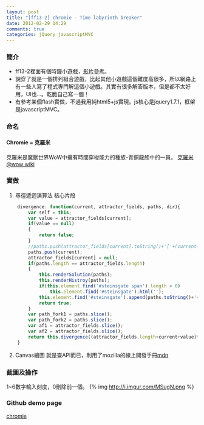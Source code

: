 ```yaml
---
layout: post
title: "[ff13-2] chromie - Time labyrinth breaker"
date: 2012-02-29 14:29
comments: true
categories: jQuery javascriptMVC
---
```


### 簡介 ###
* ff13-2裡面有個時鐘小遊戲，[影片參考](http://www.youtube.com/watch?v=ngJyJDLkRh0&feature=related)。
* 說穿了就是一個排列組合遊戲，比起其他小遊戲這個難度高很多，所以網路上有一些人寫了程式專門解這個小遊戲。其實有很多解答版本，但是都不太好用，UI也...。乾脆自己寫一個！
* 有參考某個flash實做，不過我用純html5+js實現。js核心是jquery1.7.1，框架是javascriptMVC。

### 命名 ###
#### Chromie = 克羅米 ####
克羅米是魔獸世界WoW中擁有時間穿梭能力的種族-青銅龍族中的一員。
[克羅米@wow wiki](http://www.wowwiki.com/Chromie)

### 實做 ###
1. 尋徑遞迴演算法
 核心片段
``` js
	divergence: function(current, attractor_fields, paths, dir){
		var self = this;
		var value = attractor_fields[current];
		if(value == null) 
		{
			return false;
		}
		//paths.push(attractor_fields[current].toString()+'['+(current+1)+']'+dir);
		paths.push(current);
		attractor_fields[current] = null;
		if(paths.length == attractor_fields.length)
		{
			this.renderSolution(paths);
			this.renderHistroy(paths);
			if(this.element.find('#steinsgate span').length > 0)
				this.element.find('#steinsgate').html('');
			this.element.find('#steinsgate').append(paths.toString()+'<br/>');
			return true;
		}
		var path_fork1 = paths.slice();
		var path_fork2 = paths.slice();
		var af1 = attractor_fields.slice();
		var af2 = attractor_fields.slice();
		return this.divergence((attractor_fields.length+current+value)%attractor_fields.length, af1, path_fork1, '+'+value) || this.divergence((attractor_fields.length+current-value)%attractor_fields.length, af2, path_fork2, '-'+value);	
	}
```
2. Canvas繪圖
 就是查API而已，利用了mozilla的線上開發手冊[mdn](https://developer.mozilla.org/zh-TW/)

### 截圖及操作 ###
1~6數字輸入刻度，0刪除前一個。
{% img http://i.imgur.com/MSugN.png %}

### Github demo page ###
[chromie](http://alivedise.github.com/chromie)


